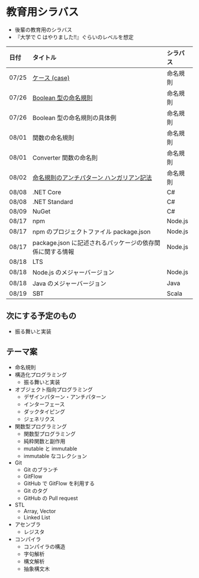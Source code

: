 # 教育用シラバス

- 後輩の教育用のシラバス
- 『大学で C はやりました!!』ぐらいのレベルを想定

| 日付  | タイトル                                                                                                   | シラバス |
| :---- | :--------------------------------------------------------------------------------------------------------- | :------- |
| 07/25 | [ケース (case)](https://mem-on.com/memos/0e446454-2723-4ab9-8d04-6399ff31a0b4)                             | 命名規則 |
| 07/26 | [Boolean 型の命名規則](https://mem-on.com/memos/d1fd3d89-0c36-42cb-86b8-01754d5a36b4)                      | 命名規則 |
| 07/26 | Boolean 型の命名規則の具体例                                                                               | 命名規則 |
| 08/01 | 関数の命名規則                                                                                             | 命名規則 |
| 08/01 | Converter 関数の命名則                                                                                     | 命名規則 |
| 08/02 | [命名規則のアンチパターン ハンガリアン記法](https://mem-on.com/memos/bfe58e8c-e1d1-466f-881a-25b448372a47) | 命名規則 |
| 08/08 | .NET Core                                                                                                  | C#       |
| 08/08 | .NET Standard                                                                                              | C#       |
| 08/09 | NuGet                                                                                                      | C#       |
| 08/17 | npm                                                                                                        | Node.js  |
| 08/17 | npm のプロジェクトファイル package.json                                                                    | Node.js  |
| 08/17 | package.json に記述されるパッケージの依存関係に関する情報                                                  | Node.js  |
| 08/18 | LTS                                                                                                        |          |
| 08/18 | Node.js のメジャーバージョン                                                                               | Node.js  |
| 08/18 | Java のメジャーバージョン                                                                                  | Java     |
| 08/19 | SBT                                                                                                        | Scala    |

## 次にする予定のもの

- 振る舞いと実装

## テーマ案

- 命名規則
- 構造化プログラミング
  - 振る舞いと実装
- オブジェクト指向プログラミング
  - デザインパターン・アンチパターン
  - インターフェース
  - ダックタイピング
  - ジェネリクス
- 関数型プログラミング
  - 関数型プログラミング
  - 純粋関数と副作用
  - mutable と immutable
  - immutable なコレクション
- Git
  - Git のブランチ
  - GitFlow
  - GitHub で GitFlow を利用する
  - Git のタグ
  - GitHub の Pull request
- STL
  - Array, Vector
  - Linked List
- アセンブラ
  - レジスタ
- コンパイラ
  - コンパイラの構造
  - 字句解析
  - 構文解析
  - 抽象構文木
